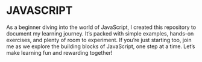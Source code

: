 # JAVASCRIPT
As a beginner diving into the world of JavaScript, I created this repository to document my learning journey. It’s packed with simple examples, hands-on exercises, and plenty of room to experiment. If you’re just starting too, join me as we explore the building blocks of JavaScript, one step at a time. Let’s make learning fun and rewarding together!
